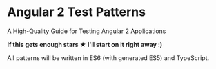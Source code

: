 # Angular 2 Test Patterns
A High-Quality Guide for Testing Angular 2 Applications

**If this gets enough stars ★ I'll start on it right away :)**

All patterns will be written in ES6 (with generated ES5) and TypeScript.
